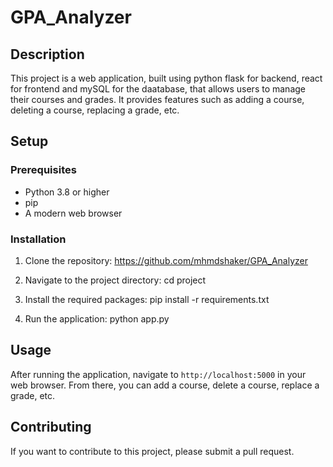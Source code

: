 # GPA_Analyzer

## Description

This project is a web application, built using python flask for backend, react for frontend and mySQL for the daatabase, that allows users to manage their courses and grades. It provides features such as adding a course, deleting a course, replacing a grade, etc.

## Setup


### Prerequisites

- Python 3.8 or higher
- pip
- A modern web browser


### Installation

1. Clone the repository:
https://github.com/mhmdshaker/GPA_Analyzer

2. Navigate to the project directory: 
cd project

3. Install the required packages:
pip install -r requirements.txt

4. Run the application:
python app.py


## Usage

After running the application, navigate to `http://localhost:5000` in your web browser. From there, you can add a course, delete a course, replace a grade, etc.

## Contributing

If you want to contribute to this project, please submit a pull request.



